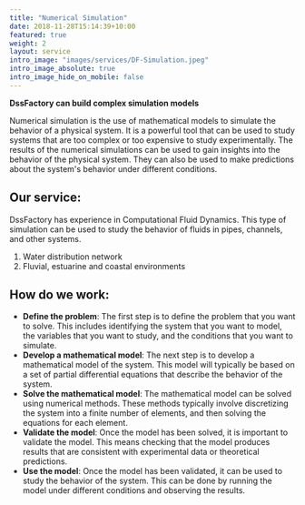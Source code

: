 ```yaml
---
title: "Numerical Simulation"
date: 2018-11-28T15:14:39+10:00
featured: true
weight: 2
layout: service
intro_image: "images/services/DF-Simulation.jpeg"
intro_image_absolute: true
intro_image_hide_on_mobile: false
---
```


**DssFactory can build complex simulation models**

Numerical simulation is the use of mathematical models to simulate the behavior of a physical system. It is a powerful tool that can be used to study systems that are too complex or too expensive to study experimentally. The results of the numerical simulations can be used to gain insights into the behavior of the physical system. They can also be used to make predictions about the system's behavior under different conditions.

## Our service:

DssFactory has experience in Computational Fluid Dynamics. This type of simulation can be used to study the behavior of fluids in pipes, channels, and other systems.

1. Water distribution network
2. Fluvial, estuarine and coastal environments

## How do we work:

- **Define the problem**: The first step is to define the problem that you want to solve. This includes identifying the system that you want to model, the variables that you want to study, and the conditions that you want to simulate.
- **Develop a mathematical model**: The next step is to develop a mathematical model of the system. This model will typically be based on a set of partial differential equations that describe the behavior of the system.
- **Solve the mathematical model**: The mathematical model can be solved using numerical methods. These methods typically involve discretizing the system into a finite number of elements, and then solving the equations for each element.
- **Validate the model**: Once the model has been solved, it is important to validate the model. This means checking that the model produces results that are consistent with experimental data or theoretical predictions.
- **Use the model**: Once the model has been validated, it can be used to study the behavior of the system. This can be done by running the model under different conditions and observing the results.
